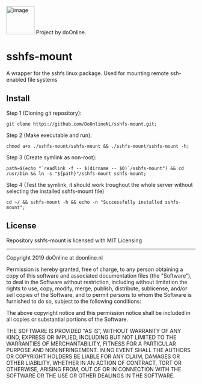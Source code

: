 <img alt="image" src="https://avatars3.githubusercontent.com/u/54864194?s=460&v=4" width="75px">
Project by doOnline.

# sshfs-mount
A wrapper for the sshfs linux package. Used for mounting remote ssh-enabled file systems

## Install
Step 1 (Cloning git repository):
```
git clone https://github.com/DoOnlineNL/sshfs-mount.git;
```
Step 2 (Make executable and run):
```
chmod a+x ./sshfs-mount/sshfs-mount && ./sshfs-mount/sshfs-mount -h;
```
Step 3 (Create symlink as non-root):
```
path=$(echo "`readlink -f -- $(dirname -- $0)`/sshfs-mount") && cd /usr/bin && ln -s "${path}"/sshfs-mount sshfs-mount;
```
Step 4 (Test the symlink, it should work troughout the whole server without selecting the installed sshfs-mount file)
```
cd ~/ && sshfs-mount -h && echo -n "Successfully installed sshfs-mount";
```

## License
Repository sshfs-mount is licensed with MIT Licensing
<hr>

Copyright 2019 doOnline at doonline.nl

Permission is hereby granted, free of charge, to any person obtaining a copy of this software and associated documentation files (the "Software"),
to deal in the Software without restriction, including without limitation the rights to use, copy, modify, merge, publish, distribute, sublicense,
and/or sell copies of the Software, and to permit persons to whom the Software is furnished to do so, subject to the following conditions:

The above copyright notice and this permission notice shall be included in all copies or substantial portions of the Software.

THE SOFTWARE IS PROVIDED "AS IS", WITHOUT WARRANTY OF ANY KIND, EXPRESS OR IMPLIED, INCLUDING BUT NOT LIMITED TO THE WARRANTIES OF MERCHANTABILITY, FITNESS FOR A PARTICULAR PURPOSE AND NONINFRINGEMENT. IN NO EVENT SHALL THE AUTHORS OR COPYRIGHT HOLDERS BE 
LIABLE FOR ANY CLAIM, DAMAGES OR OTHER LIABILITY, WHETHER IN AN ACTION OF CONTRACT, TORT OR OTHERWISE, ARISING FROM, OUT OF 
OR IN CONNECTION WITH THE SOFTWARE OR THE USE OR OTHER DEALINGS IN THE SOFTWARE.
